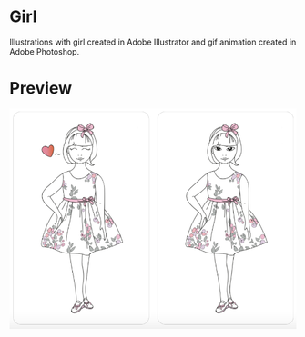 # Girl

Illustrations with girl created in Adobe Illustrator and gif animation created in Adobe Photoshop.

# Preview

![](./images/preview.png)
